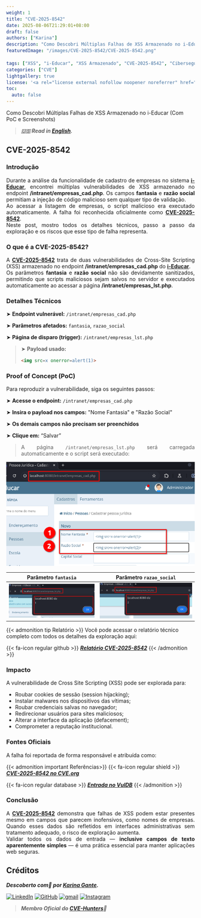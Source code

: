```yaml
---
weight: 1
title: "CVE-2025-8542"
date: 2025-08-06T21:29:01+08:00
draft: false
authors: ["Karina"]
description: "Como Descobri Múltiplas Falhas de XSS Armazenado no i-Educar (Com PoC e Screenshots)"
featuredImage: "/images/CVE-2025-8542/CVE-2025-8542.png"

tags: ["XSS", "i-Educar", "XSS Armazenado", "CVE-2025-8542", "Cibersegurança"]
categories: ["CVE"]
lightgallery: true
license: '<a rel="license external nofollow noopener noreferrer" href="https://creativecommons.org/licenses/by-nc/4.0/" target="_blank">CC BY-NC 4.0</a>'
toc:
  auto: false
---
```


Como Descobri Múltiplas Falhas de XSS Armazenado no i-Educar (Com PoC e Screenshots)

<!--more-->

> ***🇺🇸 Read in [English](http://karinagante.github.io/cve-2025-8542/).***

## CVE-2025-8542

### Introdução

<p align="justify">Durante a análise da funcionalidade de cadastro de empresas no sistema <b><a href="https://github.com/portabilis/i-educar" target=_blank>i-Educar</a></b>, encontrei múltiplas vulnerabilidades de XSS armazenado no endpoint <b>/intranet/empresas_cad.php</b>. Os campos <b>fantasia</b> e <b>razão social</b> permitiam a injeção de código malicioso sem qualquer tipo de validação. </br> Ao acessar a listagem de empresas, o script malicioso era executado automaticamente. A falha foi reconhecida oficialmente como <b><a href="https://www.cve.org/CVERecord?id=CVE-2025-8542" target=_blank>CVE-2025-8542</a></b>. </br> Neste post, mostro todos os detalhes técnicos, passo a passo da exploração e os riscos que esse tipo de falha representa. </p>

### O que é a CVE-2025-8542?

<p align="justify">A <b><a href="https://www.cve.org/CVERecord?id=CVE-2025-8542" target=_blank>CVE-2025-8542</a></b> trata de duas vulnerabilidades de Cross-Site Scripting (XSS) armazenado no endpoint <b>/intranet/empresas_cad.php</b> do <b><a href="https://github.com/portabilis/i-educar" target=_blank>i-Educar</a></b>. </br> Os parâmetros <b>fantasia</b> e <b>razão social</b> não são devidamente sanitizados, permitindo que scripts maliciosos sejam salvos no servidor e executados automaticamente ao acessar a página <b>/intranet/empresas_lst.php</b>. </p>

### Detalhes Técnicos

➤ **Endpoint vulnerável:** `/intranet/empresas_cad.php`

➤ **Parâmetros afetados:** `fantasia`, `razao_social`

➤ **Página de disparo (trigger):** `/intranet/empresas_lst.php`

> ➤ **Payload usado:** 
> ```html
><img src=x onerror=alert(1)>
>```

### Proof of Concept (PoC)

Para reproduzir a vulnerabilidade, siga os seguintes passos:

➤ **Acesse o endpoint:** `/intranet/empresas_cad.php`

➤ **Insira o payload nos campos:** "Nome Fantasia" e "Razão Social"

➤ **Os demais campos não precisam ser preenchidos**

➤ **Clique em:** “Salvar”

> <p align="justify">A página <code>/intranet/empresas_lst.php</code> será carregada automaticamente e o script será executado:</p>

<p align="center">
<img src="/images/CVE-2025-8542/PoC1.png">
</p>

|   Parâmetro `fantasia`         |    Parâmetro `razao_social`        |
|:------------:|:------------:|
| ![](/images/CVE-2025-8542/PoC2.png)    | ![](/images/CVE-2025-8542/PoC3.png)  |

{{< admonition tip Relatório >}} 
Você pode acessar o relatório técnico completo com todos os detalhes da exploração aqui:

{{< fa-icon regular github >}} 
***[Relatório CVE-2025-8542](https://github.com/KarinaGante/KGSec/blob/main/CVEs/i-educar/CVE-2025-8542.md)***
{{< /admonition >}}

### Impacto

A vulnerabilidade de Cross Site Scripting (XSS) pode ser explorada para:

- Roubar cookies de sessão (session hijacking);
- Instalar malwares nos dispositivos das vítimas;
- Roubar credenciais salvas no navegador;
- Redirecionar usuários para sites maliciosos;
- Alterar a interface da aplicação (defacement);
- Comprometer a reputação institucional.

### Fontes Oficiais

A falha foi reportada de forma responsável e atribuída como:

{{< admonition important Referências>}} 
{{< fa-icon regular shield >}} 
***[CVE-2025-8542 no CVE.org](https://www.cve.org/CVERecord?id=CVE-2025-8542)***

{{< fa-icon regular database >}} 
***[Entrada no VulDB](https://vuldb.com/?id.318671)***
{{< /admonition >}}

### Conclusão

<p align="justify">A <b><a href="https://www.cve.org/CVERecord?id=CVE-2025-8542" target=_blank>CVE-2025-8542</a></b> demonstra que falhas de XSS podem estar presentes mesmo em campos que parecem inofensivos, como nomes de empresas. Quando esses dados são refletidos em interfaces administrativas sem tratamento adequado, o risco de exploração aumenta.</br> Validar todos os dados de entrada — <b>inclusive campos de texto aparentemente simples</b> — é uma prática essencial para manter aplicações web seguras.</p>

## Créditos

***Descoberto com💜 por [Karina Gante](https://karinagante.github.io/).***

[![LinkedIn](https://skillicons.dev/icons?i=linkedin&theme=dark)](https://www.linkedin.com/in/karina-gante/)
[![GitHub](https://skillicons.dev/icons?i=github&theme=dark)](https://www.github.com/KarinaGante/)
[![gmail](https://skillicons.dev/icons?i=gmail&theme=dark)](mailto:karina.gante1@gmail.com)
[![Instagram](https://skillicons.dev/icons?i=instagram&theme=dark)](https://www.instagram.com/karinovisk02/)

> ***Membro Oficial do [CVE-Hunters](https://www.cvehunters.com/)🏹***